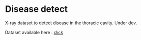 # Disease detect

X-ray dataset to detect disease in the thoracic cavity. Under dev.

Dataset available here : [click](https://drive.google.com/drive/folders/13cx4SBFLTX8CqIqjjec9-pcadGaJ0kNj)